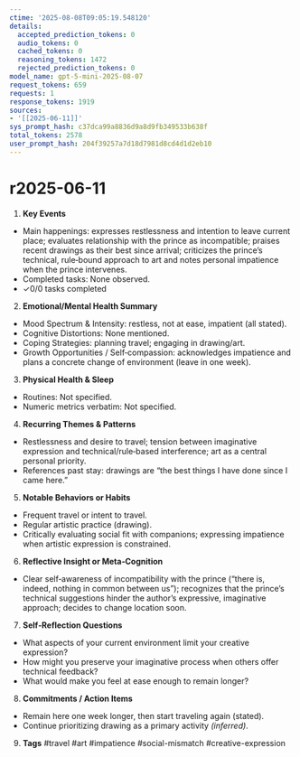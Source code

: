 ```yaml
---
ctime: '2025-08-08T09:05:19.548120'
details:
  accepted_prediction_tokens: 0
  audio_tokens: 0
  cached_tokens: 0
  reasoning_tokens: 1472
  rejected_prediction_tokens: 0
model_name: gpt-5-mini-2025-08-07
request_tokens: 659
requests: 1
response_tokens: 1919
sources:
- '[[2025-06-11]]'
sys_prompt_hash: c37dca99a8836d9a8d9fb349533b638f
total_tokens: 2578
user_prompt_hash: 204f39257a7d18d7981d8cd4d1d2eb10
---
```

# r2025-06-11

1. **Key Events**
- Main happenings: expresses restlessness and intention to leave current place; evaluates relationship with the prince as incompatible; praises recent drawings as their best since arrival; criticizes the prince’s technical, rule‑bound approach to art and notes personal impatience when the prince intervenes.
- Completed tasks: None observed.
- ✓0/0 tasks completed

2. **Emotional/Mental Health Summary**
- Mood Spectrum & Intensity: restless, not at ease, impatient (all stated).
- Cognitive Distortions: None mentioned.
- Coping Strategies: planning travel; engaging in drawing/art.
- Growth Opportunities / Self‑compassion: acknowledges impatience and plans a concrete change of environment (leave in one week).

3. **Physical Health & Sleep**
- Routines: Not specified.
- Numeric metrics verbatim: Not specified.

4. **Recurring Themes & Patterns**
- Restlessness and desire to travel; tension between imaginative expression and technical/rule‑based interference; art as a central personal priority.
- References past stay: drawings are “the best things I have done since I came here.”

5. **Notable Behaviors or Habits**
- Frequent travel or intent to travel.
- Regular artistic practice (drawing).
- Critically evaluating social fit with companions; expressing impatience when artistic expression is constrained.

6. **Reflective Insight or Meta‑Cognition**
- Clear self‑awareness of incompatibility with the prince (“there is, indeed, nothing in common between us”); recognizes that the prince’s technical suggestions hinder the author’s expressive, imaginative approach; decides to change location soon.

7. **Self‑Reflection Questions**
- What aspects of your current environment limit your creative expression?
- How might you preserve your imaginative process when others offer technical feedback?
- What would make you feel at ease enough to remain longer?

8. **Commitments / Action Items**
- Remain here one week longer, then start traveling again (stated).
- Continue prioritizing drawing as a primary activity *(inferred)*.

9. **Tags**
#travel #art #impatience #social-mismatch #creative-expression
